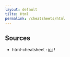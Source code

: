 ```yaml
---
layout: default
tilte: Html
permalink: /cheatsheets/html
---
```


## Sources

* html-cheatsheet : [ici][site] !

[site]: https://github.com/jasonchampagne/FormationVideo/blob/master/Ressources/HTML-CSS/balises-html.md
